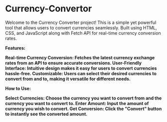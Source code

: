 # Currency-Convertor
Welcome to the Currency Converter project! This is a simple yet powerful tool that allows users to convert currencies seamlessly. Built using HTML, CSS, and JavaScript along with Fetch API for real-time currency conversion rates. 

<b>Features<b>:

Real-time Currency Conversion: Fetches the latest currency exchange rates from an API to ensure accurate conversions.
User-Friendly Interface: Intuitive design makes it easy for users to convert currencies hassle-free.
Customizable: Users can select their desired currencies to convert from and to, making it versatile for different needs.

How to Use:

Select Currencies: Choose the currency you want to convert from and the currency you want to convert to.
Enter Amount: Input the amount of currency you wish to convert.
Get Conversion: Click the "Convert" button to instantly see the converted amount.
